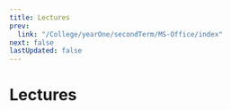 ```yaml
---
title: Lectures
prev:
  link: "/College/yearOne/secondTerm/MS-Office/index"
next: false
lastUpdated: false
---
```


# Lectures
